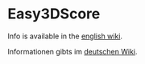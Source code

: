 # Easy3DScore

Info is available in the [english wiki](https://github.com/dsasp/Easy3DScoreSupport/wiki/English-Version).

Informationen gibts im [deutschen Wiki](https://github.com/dsasp/Easy3DScoreSupport/wiki/Deutsche-Version).

